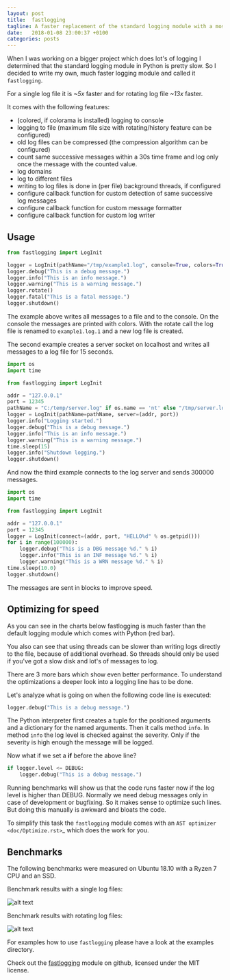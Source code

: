 ```yaml
---
layout: post
title:  fastlogging
tagline: A faster replacement of the standard logging module with a mostly compatible API.
date:   2018-01-08 23:00:37 +0100
categories: posts
---
```


When I was working on a bigger project which does lot's of logging I determined that the standard logging
module in Python is pretty slow. So I decided to write my own, much faster logging module and called it
`fastlogging`.
 
For a single log file it is *~5x* faster and for rotating log file *~13x* faster.

It comes with the following features:

 - (colored, if colorama is installed) logging to console
 - logging to file (maximum file size with rotating/history feature can be configured)
 - old log files can be compressed (the compression algorithm can be configured)
 - count same successive messages within a 30s time frame and log only once the message with the counted value.
 - log domains
 - log to different files
 - writing to log files is done in (per file) background threads, if configured
 - configure callback function for custom detection of same successive log messages
 - configure callback function for custom message formatter
 - configure callback function for custom log writer

Usage
-----

```python
from fastlogging import LogInit

logger = LogInit(pathName="/tmp/example1.log", console=True, colors=True)
logger.debug("This is a debug message.")
logger.info("This is an info message.")
logger.warning("This is a warning message.")
logger.rotate()
logger.fatal("This is a fatal message.")
logger.shutdown()
```

The example above writes all messages to a file and to the console. On the console the messages are printed
with colors. With the rotate call the log file is renamed to `example1.log.1` and a new log file is created.

The second example creates a server socket on localhost and writes all messages to a log file for 15 seconds.

```python
import os
import time

from fastlogging import LogInit

addr = "127.0.0.1"
port = 12345
pathName = "C:/temp/server.log" if os.name == 'nt' else "/tmp/server.log"
logger = LogInit(pathName=pathName, server=(addr, port))
logger.info("Logging started.")
logger.debug("This is a debug message.")
logger.info("This is an info message.")
logger.warning("This is a warning message.")
time.sleep(15)
logger.info("Shutdown logging.")
logger.shutdown()
```

And now the third example connects to the log server and sends 300000 messages.

```python
import os
import time

from fastlogging import LogInit

addr = "127.0.0.1"
port = 12345
logger = LogInit(connect=(addr, port, "HELLO%d" % os.getpid()))
for i in range(100000):
    logger.debug("This is a DBG message %d." % i)
    logger.info("This is an INF message %d." % i)
    logger.warning("This is a WRN message %d." % i)
time.sleep(10.0)
logger.shutdown()
```

The messages are sent in blocks to improve speed.

Optimizing for speed
--------------------

As you can see in the charts below fastlogging is much faster than the default logging module which comes
with Python (red bar).

You also can see that using threads can be slower than writing logs directly to the
file, because of additional overhead. So threads should only be used if you've got a slow disk and lot's of
messages to log.

There are 3 more bars which show even better performance. To understand the optimizations a deeper look into
a logging line has to be done.

Let's analyze what is going on when the following code line is executed:

```python
logger.debug("This is a debug message.")
```

The Python interpreter first creates a tuple for the positioned arguments and a dictionary for the named
arguments. Then it calls method ``info``. In method ``info`` the log level is checked against the severity.
Only if the severity is high enough the message will be logged.

Now what if we set a **if** before the above line?

```python
if logger.level <= DEBUG:
    logger.debug("This is a debug message.")
```

Running benchmarks will show us that the code runs faster now if the log level is higher than DEBUG.
Normally we need debug messages only in case of development or bugfixing. So it makes sense to optimize
such lines. But doing this manually is awkward and bloats the code.

To simplify this task the ``fastlogging`` module comes with an `AST optimizer <doc/Optimize.rst>`_ which does the work for you.

Benchmarks
----------

The following benchmarks were measured on Ubuntu 18.10 with a Ryzen 7 CPU and an SSD.

Benchmark results with a single log files:

![alt text](https://github.com/brmmm3/fastlogging/blob/master/doc/benchmarks/log.png?raw=true "Single log file")

Benchmark results with rotating log files:

![alt text](https://github.com/brmmm3/fastlogging/blob/master/doc/benchmarks/rotate.png?raw=true "Rotating log files")


For examples how to use `fastlogging` please have a look at the examples directory.

Check out the [fastlogging][fastlogging] module on github, licensed under the MIT license.

[fastlogging]: https://github.com/brmmm3/fastlogging
